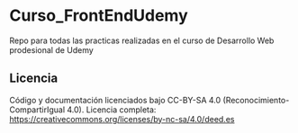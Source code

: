 # Curso_FrontEndUdemy
Repo para todas las practicas realizadas en el curso de Desarrollo Web prodesional de Udemy

## Licencia
Código y documentación licenciados bajo CC-BY-SA 4.0 (Reconocimiento-CompartirIgual 4.0). Licencia completa: https://creativecommons.org/licenses/by-nc-sa/4.0/deed.es
